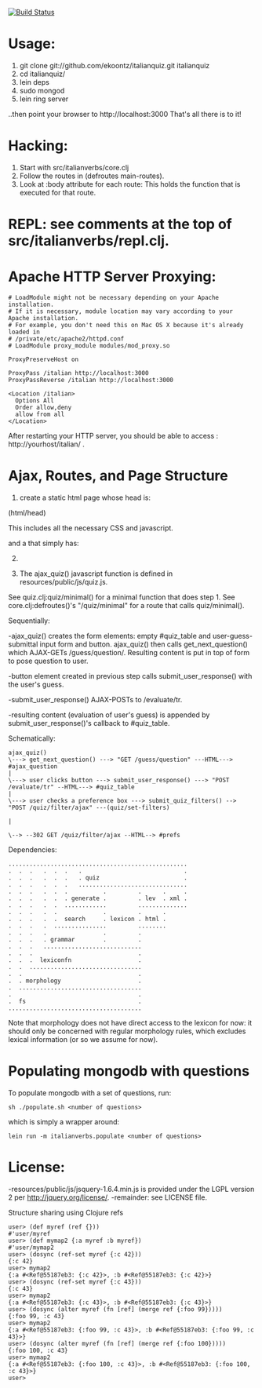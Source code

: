 [![Build Status](https://secure.travis-ci.org/ekoontz/italianquiz.png?branch=master)](http://travis-ci.org/ekoontz/italianquiz)

# Usage:

1. git clone git://github.com/ekoontz/italianquiz.git italianquiz
2. cd italianquiz/
3. lein deps
4. sudo mongod 
5. lein ring server

  ..then point your browser to http://localhost:3000
  That's all there is to it!

# Hacking:

1. Start with src/italianverbs/core.clj
2. Follow the routes in (defroutes main-routes).
3. Look at :body attribute for each route:
   This holds the function that is executed for that route.

# REPL: see comments at the top of src/italianverbs/repl.clj.

# Apache HTTP Server Proxying:

    # LoadModule might not be necessary depending on your Apache installation.
    # If it is necessary, module location may vary according to your Apache installation.
    # For example, you don't need this on Mac OS X because it's already loaded in
    # /private/etc/apache2/httpd.conf
    # LoadModule proxy_module modules/mod_proxy.so

    ProxyPreserveHost on

    ProxyPass /italian http://localhost:3000
    ProxyPassReverse /italian http://localhost:3000

    <Location /italian>
      Options All
      Order allow,deny
      allow from all
    </Location>

After restarting your HTTP server, you should be able to access : http://yourhost/italian/ .

# Ajax, Routes, and Page Structure

1. create a static html page whose head is:

(html/head)

This includes all the necessary CSS and javascript.

and a <body> that simply has:

2. <body onload="ajax_quiz()"/>

3. The ajax_quiz() javascript function is defined in resources/public/js/quiz.js.

See quiz.clj:quiz/minimal() for a minimal function that does step 1.
See core.clj:defroutes()'s "/quiz/minimal" for a route that calls quiz/minimal().

Sequentially:

-ajax_quiz() creates the form elements: empty #quiz_table and user-guess-submittal input form and button.
ajax_quiz() then calls get_next_question() which AJAX-GETs /guess/question/. Resulting content is put in
top of form to pose question to user.

-button element created in previous step calls submit_user_response() with the user's guess.

-submit_user_response() AJAX-POSTs to /evaluate/tr.

-resulting content (evaluation of user's guess) is appended by submit_user_response()'s callback to #quiz_table.

Schematically:

    ajax_quiz()
    \---> get_next_question() ---> "GET /guess/question" ---HTML---> #ajax_question
    |
    \---> user clicks button ---> submit_user_response() ---> "POST /evaluate/tr" --HTML---> #quiz_table
    |
    \---> user checks a preference box ---> submit_quiz_filters() --> "POST /quiz/filter/ajax" ---(quiz/set-filters) 
                                                                                           |
                                                                                           \--> --302 GET /quiz/filter/ajax --HTML--> #prefs


Dependencies:

    ...................................................
    .  .  .   .  .  .   .                             .
    .  .  .   .  .  .   . quiz                        .
    .  .  .   .  .  .   ...............................
    .  .  .   .  .  .          .         .      .     . 
    .  .  .   .  .  . generate .         . lev  . xml . 
    .  .  .   .  .  ............         ..............
    .  .  .   .  .             .         .      .         
    .  .  .   .  .  search     . lexicon . html .         
    .  .  .   .  ...............         ........         
    .  .  .   .                .         .                
    .  .  .   . grammar        .         .
    .  .  .   ............................ 
    .  .  .                              .
    .  .  .  lexiconfn                   .
    .  .  ................................
    .  .                                 .
    .  . morphology                      .
    .  ...................................
    .                                    .
    .  fs                                .
    ......................................

Note that morphology does not have direct access to the lexicon for now: it should
only be concerned with regular morphology rules, which excludes lexical information
(or so we assume for now).

# Populating mongodb with questions

To populate mongodb with a set of questions, run:

    sh ./populate.sh <number of questions>

which is simply a wrapper around:

    lein run -m italianverbs.populate <number of questions>

# License:

-resources/public/js/jsquery-1.6.4.min.js
  is provided under the LGPL version 2 per http://jquery.org/license/.
-remainder: see LICENSE file.

Structure sharing using Clojure refs

    user> (def myref (ref {}))
    #'user/myref
    user> (def mymap2 {:a myref :b myref})
    #'user/mymap2
    user> (dosync (ref-set myref {:c 42}))
    {:c 42}
    user> mymap2
    {:a #<Ref@55187eb3: {:c 42}>, :b #<Ref@55187eb3: {:c 42}>}
    user> (dosync (ref-set myref {:c 43}))
    {:c 43}
    user> mymap2
    {:a #<Ref@55187eb3: {:c 43}>, :b #<Ref@55187eb3: {:c 43}>}
    user> (dosync (alter myref (fn [ref] (merge ref {:foo 99}))))
    {:foo 99, :c 43}
    user> mymap2
    {:a #<Ref@55187eb3: {:foo 99, :c 43}>, :b #<Ref@55187eb3: {:foo 99, :c 43}>}
    user> (dosync (alter myref (fn [ref] (merge ref {:foo 100}))))
    {:foo 100, :c 43}
    user> mymap2
    {:a #<Ref@55187eb3: {:foo 100, :c 43}>, :b #<Ref@55187eb3: {:foo 100, :c 43}>}
    user>


